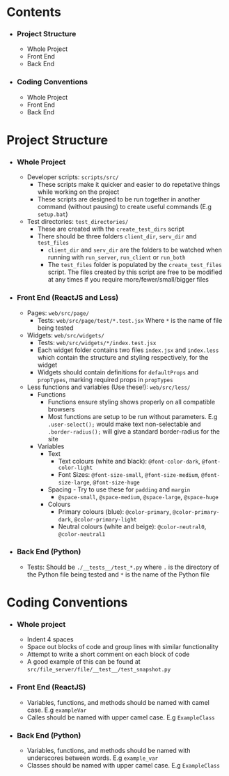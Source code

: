 # Contents
  * ### Project Structure
    * Whole Project
    * Front End
    * Back End
  * ### Coding Conventions
    * Whole Project
    * Front End
    * Back End

# Project Structure
  * ### Whole Project
    * Developer scripts: `scripts/src/`
      * These scripts make it quicker and easier to do repetative things while working on the project
      * These scripts are designed to be run together in another command (without pausing) to create useful commands (E.g `setup.bat`)
    * Test directories: `test_directories/`
      * These are created with the `create_test_dirs` script
      * There should be three folders `client_dir`, `serv_dir` and `test_files`
        * `client_dir` and `serv_dir` are the folders to be watched when running with `run_server`, `run_client` or `run_both`
        * The `test_files` folder is populated by the `create_test_files` script. The files created by this script are free to be modified at any times if you require more/fewer/small/bigger files
  * ### Front End (ReactJS and Less) 
    * Pages: `web/src/page/`
      * Tests: `web/src/page/test/*.test.jsx` Where `*` is the name of file being tested
    * Widgets: `web/src/widgets/`
      * Tests: `web/src/widgets/*/index.test.jsx`
      * Each widget folder contains two files `index.jsx` and `index.less` which contain the structure and styling respectively, for the widget
      * Widgets should contain definitions for `defaultProps` and `propTypes`, marking required props in `propTypes`
    * Less functions and variables (Use these!): `web/src/less/`
      * Functions
        * Functions ensure styling shows properly on all compatible browsers
        * Most functions are setup to be run without parameters. E.g `.user-select();` would make text non-selectable and `.border-radius();` will give a standard border-radius for the site
      * Variables
        * Text
          * Text colours (white and black): `@font-color-dark`, `@font-color-light`
          * Font Sizes: `@font-size-small`, `@font-size-medium`, `@font-size-large`, `@font-size-huge`
        * Spacing - Try to use these for `padding` and `margin`
          * `@space-small`, `@space-medium`, `@space-large`, `@space-huge`
        * Colours 
          * Primary colours (blue): `@color-primary`, `@color-primary-dark`, `@color-primary-light`
          * Neutral colours (white and beige): `@color-neutral0`, `@color-neutral1`
  * ### Back End (Python)
    * Tests: Should be `./__tests__/test_*.py` where `.` is the directory of the Python file being tested and `*` is the name of the Python file
  
# Coding Conventions
  * ### Whole project
    * Indent 4 spaces
    * Space out blocks of code and group lines with similar functionality
    * Attempt to write a short comment on each block of code
    * A good example of this can be found at `src/file_server/file/__test__/test_snapshot.py`
  * ### Front End (ReactJS)
    * Variables, functions, and methods should be named with camel case. E.g `exampleVar`
    * Calles should be named with upper camel case. E.g `ExampleClass`
  * ### Back End (Python)
    * Variables, functions, and methods should be named with underscores between words. E.g `example_var`
    * Classes should be named with upper camel case. E.g `ExampleClass`

